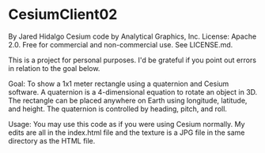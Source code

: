﻿CesiumClient02
================

By Jared Hidalgo
Cesium code by Analytical Graphics, Inc.
License: Apache 2.0. Free for commercial and non-commercial use. See LICENSE.md.

This is a project for personal purposes. I'd be grateful if you point out errors in relation to the goal below.

Goal: To show a 1x1 meter rectangle using a quaternion and Cesium software. A quaternion is a 4-dimensional equation to rotate an object in 3D. The rectangle can be placed anywhere on Earth using longitude, latitude, and height. The quaternion is controlled by heading, pitch, and roll.

Usage: You may use this code as if you were using Cesium normally. My edits are all in the index.html file and the texture is a JPG file in the same directory as the HTML file.
